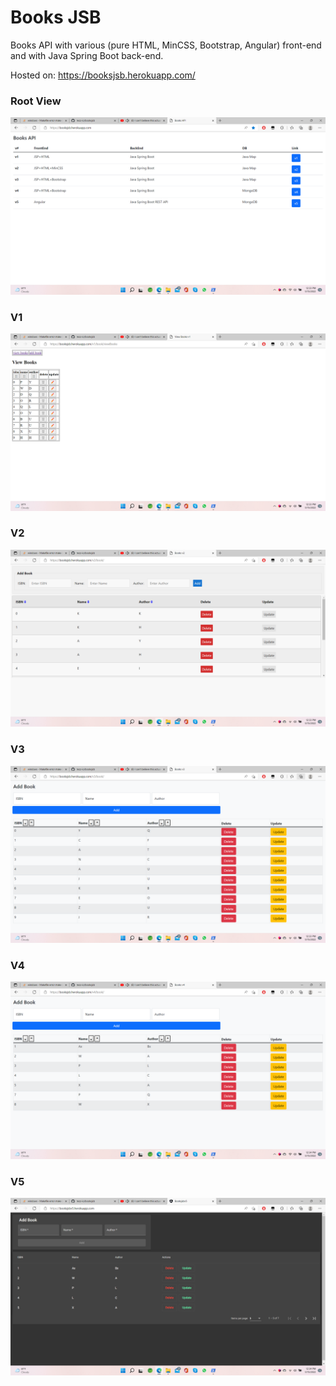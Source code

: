 # Books JSB

Books API with various (pure HTML, MinCSS, Bootstrap, Angular) front-end and with Java Spring Boot back-end.

Hosted on: https://booksjsb.herokuapp.com/

### Root View

![rootView](images/sc01.png)

### V1

![v1](images/sc02.png)

### V2

![v1](images/sc03.png)

### V3

![v1](images/sc04.png)

### V4

![v1](images/sc05.png)

### V5

![v1](images/sc06.png)